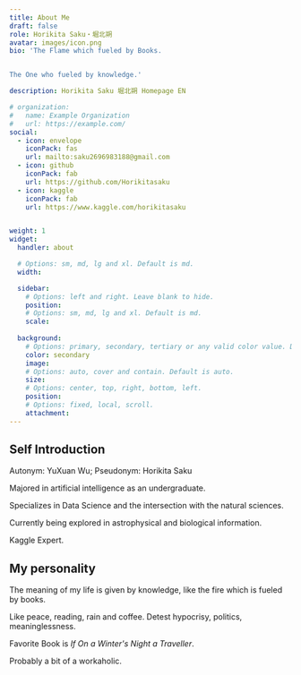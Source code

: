 ```yaml
---
title: About Me
draft: false
role: Horikita Saku・堀北朔
avatar: images/icon.png
bio: 'The Flame which fueled by Books. 


The One who fueled by knowledge.'

description: Horikita Saku 堀北朔 Homepage EN

# organization:
#   name: Example Organization
#   url: https://example.com/
social:
  - icon: envelope
    iconPack: fas
    url: mailto:saku2696983188@gmail.com
  - icon: github
    iconPack: fab
    url: https://github.com/Horikitasaku
  - icon: kaggle
    iconPack: fab
    url: https://www.kaggle.com/horikitasaku


weight: 1
widget:
  handler: about

  # Options: sm, md, lg and xl. Default is md.
  width:

  sidebar:
    # Options: left and right. Leave blank to hide.
    position:
    # Options: sm, md, lg and xl. Default is md.
    scale:
  
  background:
    # Options: primary, secondary, tertiary or any valid color value. Default is primary.
    color: secondary
    image:
    # Options: auto, cover and contain. Default is auto.
    size:
    # Options: center, top, right, bottom, left.
    position:
    # Options: fixed, local, scroll.
    attachment: 
---
```


## Self Introduction

Autonym: YuXuan Wu; Pseudonym: Horikita Saku

Majored in artificial intelligence as an undergraduate.

Specializes in Data Science and the intersection with the natural sciences.

Currently being explored in astrophysical and biological information.

Kaggle Expert.

## My personality

The meaning of my life is given by knowledge, like the fire which is fueled by books.

Like peace, reading, rain and coffee. Detest hypocrisy, politics, meaninglessness.

Favorite Book is *If On a Winter's Night a Traveller*.

Probably a bit of a workaholic.